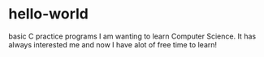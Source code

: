 # hello-world
basic C practice programs
I am wanting to learn Computer Science. It has always interested me and now I have alot of free time to learn!
